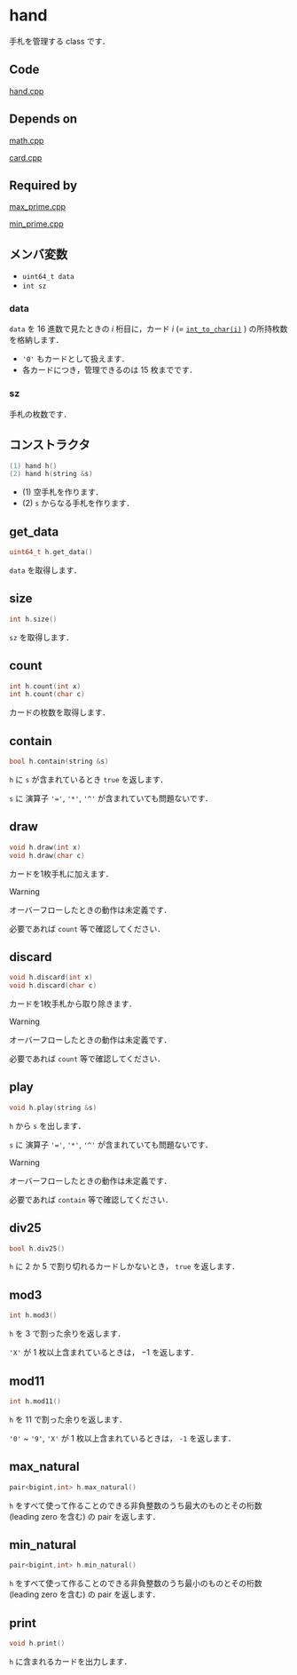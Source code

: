 # hand

手札を管理する class です．

## Code

[hand.cpp](https://github.com/yasunori0528/cpp_library/blob/main/library/primeqk/hand.cpp)

## Depends on

[math.cpp](https://github.com/yasunori0528/cpp_library/blob/main/library/primeqk/math.cpp)

[card.cpp](https://github.com/yasunori0528/cpp_library/blob/main/library/primeqk/card.cpp)

## Required by

[max_prime.cpp](https://github.com/yasunori0528/cpp_library/blob/main/library/primeqk/max_prime.cpp)

[min_prime.cpp](https://github.com/yasunori0528/cpp_library/blob/main/library/primeqk/min_prime.cpp)

## メンバ変数

- `uint64_t data`
- `int sz`

### data

`data` を $16$ 進数で見たときの $i$ 桁目に，カード $i$ $(=$ [`int_to_char(i)`](https://github.com/yasunori0528/cpp_library/blob/main/document/primeqk/card.md#int_to_char) $)$ の所持枚数を格納します．

- `'0'` もカードとして扱えます．
- 各カードにつき，管理できるのは $15$ 枚までです．

### sz

手札の枚数です．

## コンストラクタ

```cpp
(1) hand h()
(2) hand h(string &s)
```

- (1) 空手札を作ります．
- (2) `s` からなる手札を作ります．

## get_data

```cpp
uint64_t h.get_data()
```

`data` を取得します．

## size
```cpp
int h.size()
```

`sz` を取得します．

## count

```cpp
int h.count(int x)
int h.count(char c)
```

カードの枚数を取得します．

## contain

```cpp
bool h.contain(string &s)
```

`h` に `s` が含まれているとき `true` を返します．

`s` に 演算子 `'='`, `'*'`, `'^'` が含まれていても問題ないです．

## draw

```cpp
void h.draw(int x)
void h.draw(char c)
```

カードを1枚手札に加えます．

> [!WARNING]
>
> オーバーフローしたときの動作は未定義です．
>
> 必要であれば `count` 等で確認してください．

## discard

```cpp
void h.discard(int x)
void h.discard(char c)
```

カードを1枚手札から取り除きます．

> [!WARNING]
>
> オーバーフローしたときの動作は未定義です．
>
> 必要であれば `count` 等で確認してください．

## play

```cpp
void h.play(string &s)
```

`h` から `s` を出します．

`s` に 演算子 `'='`, `'*'`, `'^'` が含まれていても問題ないです．

> [!WARNING]
>
> オーバーフローしたときの動作は未定義です．
>
> 必要であれば `contain` 等で確認してください．

## div25

```cpp
bool h.div25()
```

`h` に $2$ か $5$ で割り切れるカードしかないとき， `true` を返します．

## mod3

```cpp
int h.mod3()
```

`h` を $3$ で割った余りを返します．

`'X'` が $1$ 枚以上含まれているときは， $-1$ を返します．

## mod11

```cpp
int h.mod11()
```

`h` を $11$ で割った余りを返します．

`'0'` ~ `'9'`, `'X'` が $1$ 枚以上含まれているときは， `-1` を返します．


## max_natural

```cpp
pair<bigint,int> h.max_natural()
```

`h` をすべて使って作ることのできる非負整数のうち最大のものとその桁数 (leading zero を含む) の pair を返します．

## min_natural

```cpp
pair<bigint,int> h.min_natural()
```

`h` をすべて使って作ることのできる非負整数のうち最小のものとその桁数 (leading zero を含む) の pair を返します．

## print

```cpp
void h.print()
```

`h` に含まれるカードを出力します．
